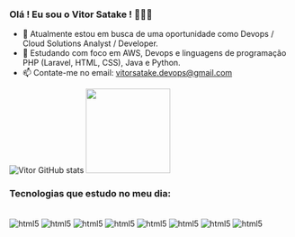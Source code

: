 ### Olá ! Eu sou o Vitor Satake ! 🚀🚀🚀


- 🔭 Atualmente estou em busca de uma oportunidade como Devops / Cloud Solutions Analyst / Developer.
- 🌱 Estudando com foco em AWS, Devops e linguagens de programação PHP (Laravel, HTML, CSS), Java e Python.
- 📫 Contate-me no email: vitorsatake.devops@gmail.com


![Vitor GitHub stats](https://github-readme-stats.vercel.app/api?username=vitorsatake&show_icons=true&theme=radical&hide=issues,prs)
<img height="150cm" src="https://github-readme-stats.vercel.app/api/top-langs/?username=vitorsatake&layout=compact&langs_count=30&theme=radical"/>


### Tecnologias que estudo no meu dia:

<div style="display: inline_block"><br/>
  <img align="center" alt="html5" src="https://img.shields.io/badge/Aws-092E20?style=for-the-badge&logo=amazon&logoColor=white" />
  <img align="center" alt="html5" src="https://img.shields.io/badge/docker-ED8B00?style=for-the-badge&logo=docker&logoColor=white" />
  <img align="center" alt="html5" src="https://img.shields.io/badge/Terraform-092E20?style=for-the-badge&logo=terraform&logoColor=white" />
  <img align="center" alt="html5" src="https://img.shields.io/badge/Linux-092E20?style=for-the-badge&logo=linux&logoColor=white" />
  <img align="center" alt="html5" src="https://img.shields.io/badge/Python-3776AB?style=for-the-badge&logo=python&logoColor=white" />
  <img align="center" alt="html5" src="https://img.shields.io/badge/Java-ED8B00?style=for-the-badge&logo=openjdk&logoColor=white" />
  <img align="center" alt="html5" src="https://img.shields.io/badge/php-ED8B00?style=for-the-badge&logo=php&logoColor=white" />
  <img align="center" alt="html5" src="https://img.shields.io/badge/laravel-ED8B00?style=for-the-badge&logo=laravel&logoColor=white" />
  
<div><br/>
